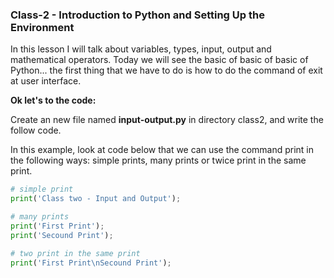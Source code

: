 ### Class-2 - Introduction to Python and Setting Up the Environment

In this lesson I will talk about variables, types, input, output and mathematical operators.
Today we will see the basic of basic of basic of Python... the first thing that we have to do is how to do the command of exit at user interface.

**Ok let's to the code:**

Create an new file named **input-output.py** in directory class2, and write the follow code.

In this example, look at code below that we can use the command print in the following ways: simple prints, many prints or twice print in the same print.
```python 
# simple print
print('Class two - Input and Output');

# many prints
print('First Print');
print('Secound Print');

# two print in the same print
print('First Print\nSecound Print'); 
```



